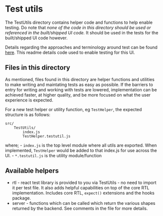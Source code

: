 # Test utils

The TestUtils directory contains helper code and functions to help enable 
testing. Do note that _none of the code in this directory should be used 
or referenced in the built/shipped UI code._ It should be used in the tests
for the built/shipped UI code however.

Details regarding the approaches and terminology around test can be found
[here](../../docs/Test.md). This readme details code used to enable 
testing for this UI.

## Files in this directory

As mentioned, files found in this directory are helper functions and utilities 
to make writing and maintating tests as easy as possible. If the barriers to 
entry for writing and working with tests are lowered, implementation can be 
achieved faster, at higher quality, and be more focused on what the user 
experience is expected.

For a new test helper or utility function, eg `TestHelper`, the expected 
structure is as follows:

```
src/
    TestUtils/
        index.js
        TestHelper.testutil.js
```

where;
    - `index.js` is the top level module where all utils are exported.
    When implemented, `TestHelper` would be added to that index.js for use
    across the UI.
    - `*.testutil.js` is the utility module/function

## Available helpers

- rtl - react test library is provided to you via TestUtils - no need to import
it per test file. It also adds helpful capabilities on top of the core RTL
implementation. Includes core RTL, `expect()` extensions and the hooks package.
- server - functions which can be called which return the various shapes 
returned by the backend. See comments in the file for more details.
